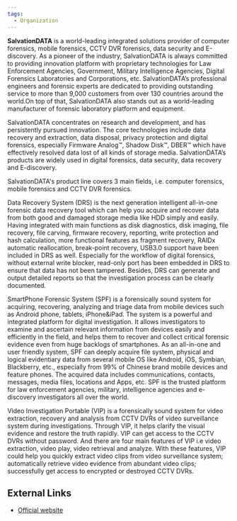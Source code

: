 ```yaml
---
tags:
  - Organization
---
```

**SalvationDATA** is a world-leading integrated solutions provider of computer
forensics, mobile forensics, CCTV DVR forensics, data security and E-discovery.
As a pioneer of the industry, SalvationDATA is always committed to providing
innovation platform with proprietary technologies for Law Enforcement Agencies,
Government, Military Intelligence Agencies, Digital Forensics Laboratories and
Corporations, etc.  SalvationDATA’s professional engineers and forensic experts
are dedicated to providing outstanding service to more than 9,000 customers
from over 130 countries around the world.On top of that, SalvationDATA also
stands out as a world-leading manufacturer of forensic laboratory platform and
equipment.

SalvationDATA concentrates on research and development, and has persistently
pursued innovation. The core technologies include data recovery and extraction,
data disposal, privacy protection and digital forensics, especially Firmware
Analog™, Shadow Disk™, DBER™ which have effectively resolved data lost of all
kinds of storage media. SalvationDATA’s products are widely used in digital
forensics, data security, data recovery and E-discovery.

SalvationDATA's product line covers 3 main fields, i.e. computer forensics,
mobile forensics and CCTV DVR forensics.

Data Recovery System (DRS) is the next generation intelligent all-in-one
forensic data recovery tool which can help you acquire and recover data from
both good and damaged storage media like HDD simply and easily. Having
integrated with main functions as disk diagnostics, disk imaging, file
recovery, file carving, firmware recovery, reporting, write protection and hash
calculation, more functional features as fragment recovery, RAIDx automatic
reallocation, break-point recovery, USB3.0 support have been included in DRS as
well. Especially for the workflow of digital forensics, without external write
blocker, read-only port has been embedded in DRS to ensure that data has not
been tampered. Besides, DRS can generate and output detailed reports so that
the investigation process can be clearly documented.

SmartPhone Forensic System (SPF) is a forensically sound system for acquiring,
recovering, analyzing and triage data from mobile devices such as Android
phone, tablets, iPhone&iPad. The system is a powerful and integrated platform
for digital investigation. It allows investigators to examine and ascertain
relevant information from devices easily and efficiently in the field, and
helps them to recover and collect critical forensic evidence even from huge
backlogs of smartphones. As an all-in-one and user friendly system, SPF can
deeply acquire file system, physical and logical evidentiary data from several
mobile OS like Android, iOS, Symbian, Blackberry, etc., especially from 99% of
Chinese brand mobile devices and feature phones. The acquired data includes
communications, contacts, messages, media files, locations and Apps, etc. SPF
is the trusted platform for law enforcement agencies, military, intelligence
agencies and e-discovery investigators all over the world.

Video Investigation Portable (VIP) is a forensically sound system for video
extraction, recovery and analysis from CCTV DVRs of video surveillance system
during investigations. Through VIP, it helps clarify the visual evidence and
restore the truth rapidly. VIP can get access to the CCTV DVRs without
password. And there are four main features of VIP i.e video extraction, video
play, video retrieval and analyze. With these features, VIP could help you
quickly extract video clips from video surveillance system; automatically
retrieve video evidence from abundant video clips; successfully get access to
encrypted or destroyed CCTV DVRs.

## External Links

* [Official website](http://www.salvationdata.com/)
